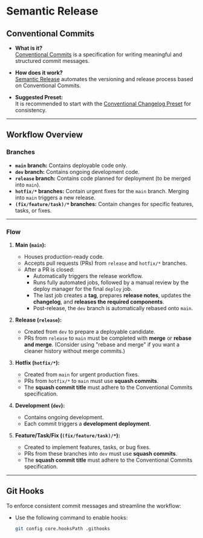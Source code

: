 # **Semantic Release**

## **Conventional Commits**

- **What is it?**  
  [Conventional Commits](https://www.conventionalcommits.org/en/v1.0.0/#summary) is a specification for writing meaningful and structured commit messages.
- **How does it work?**  
  [Semantic Release](https://github.com/semantic-release/semantic-release#how-does-it-work) automates the versioning and release process based on Conventional Commits.

- **Suggested Preset:**  
  It is recommended to start with the [Conventional Changelog Preset](https://github.com/conventional-changelog/conventional-changelog-config-spec/blob/master/versions/2.2.0/README.md) for consistency.

---

## **Workflow Overview**

### **Branches**

- **`main` branch:** Contains deployable code only.
- **`dev` branch:** Contains ongoing development code.
- **`release` branch:** Contains code planned for deployment (to be merged into `main`).
- **`hotfix/*` branches:** Contain urgent fixes for the `main` branch. Merging into `main` triggers a new release.
- **`(fix/feature/task)/*` branches:** Contain changes for specific features, tasks, or fixes.

---

### **Flow**

1. **Main (`main`):**

   - Houses production-ready code.
   - Accepts pull requests (PRs) from `release` and `hotfix/*` branches.
   - After a PR is closed:
     - Automatically triggers the release workflow.
     - Runs fully automated jobs, followed by a manual review by the deploy manager for the final `deploy` job.
     - The last job creates a **tag**, prepares **release notes**, updates the **changelog**, and **releases the required components**.
     - Post-release, the `dev` branch is automatically rebased onto `main`.

2. **Release (`release`):**

   - Created from `dev` to prepare a deployable candidate.
   - PRs from `release` to `main` must be completed with **merge** or **rebase and merge**. (Consider using "rebase and merge" if you want a cleaner history without merge commits.)

3. **Hotfix (`hotfix/*`):**

   - Created from `main` for urgent production fixes.
   - PRs from `hotfix/*` to `main` must use **squash commits**.
   - The **squash commit title** must adhere to the Conventional Commits specification.

4. **Development (`dev`):**

   - Contains ongoing development.
   - Each commit triggers a **development deployment**.

5. **Feature/Task/Fix (`(fix/feature/task)/*`):**
   - Created to implement features, tasks, or bug fixes.
   - PRs from these branches into `dev` must use **squash commits**.
   - The **squash commit title** must adhere to the Conventional Commits specification.

---

## **Git Hooks**

To enforce consistent commit messages and streamline the workflow:

- Use the following command to enable hooks:
  ```bash
  git config core.hooksPath .githooks
  ```

